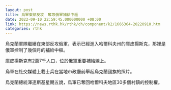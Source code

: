 ```yaml
---
layout: post
title: 烏軍東部反攻　奪取俄軍補給中樞
date: 2022-09-10 22:59:45.000000000 +08:00
link: https://news.rthk.hk/rthk/ch/component/k2/1666364-20220910.htm
categories: rthk
---
```


烏克蘭軍隊繼續在東部反攻俄軍，表示已經進入哈爾科夫州的庫皮揚斯克，那裡是俄軍控制了幾個月的補給中樞。

庫皮揚斯克有2萬7千人口，位於俄軍重要補給線上。

烏軍在社交媒體上載士兵在當地市政廳前舉起烏克蘭國旗的照片。

烏克蘭總統澤連斯基星期五說，烏軍已奪回哈爾科夫地區30多個村鎮的控制權。
